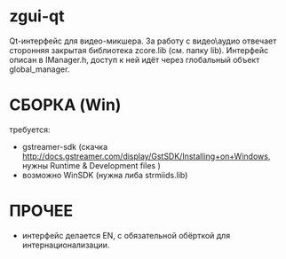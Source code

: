 zgui-qt
=======
Qt-интерфейс для видео-микшера.
За работу с видео\аудио отвечает сторонняя закрытая библиотека zcore.lib (см. папку lib).
Интерфейс описан в IManager.h, доступ к ней идёт через глобальный объект global_manager.


СБОРКА (Win)
=============
требуется:
- gstreamer-sdk (скачка http://docs.gstreamer.com/display/GstSDK/Installing+on+Windows, нужны Runtime & Development files )
- возможно WinSDK (нужна либа strmiids.lib)


ПРОЧЕЕ
=======
- интерфейс делается EN, с обязательной обёрткой для интернационализации.

